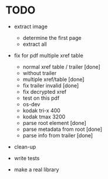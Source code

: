 TODO
=

* extract image
  - determine the first page
  - extract all

* fix for pdf multiple xref table
  - normal xref table / trailer [done]
  - without trailer 
  - multiple xref/table [done]
  - fix trailer invalid [done]
  - fix decrypted xref
  - test on this pdf
   * os-dev
   * kodak tri-x 400
   * kodak tmax 3200
  
  - parse root element [done]
  - parse metadata from root [done]
  - parse info from trailer [done]
 
* clean-up
* write tests
* make a real library